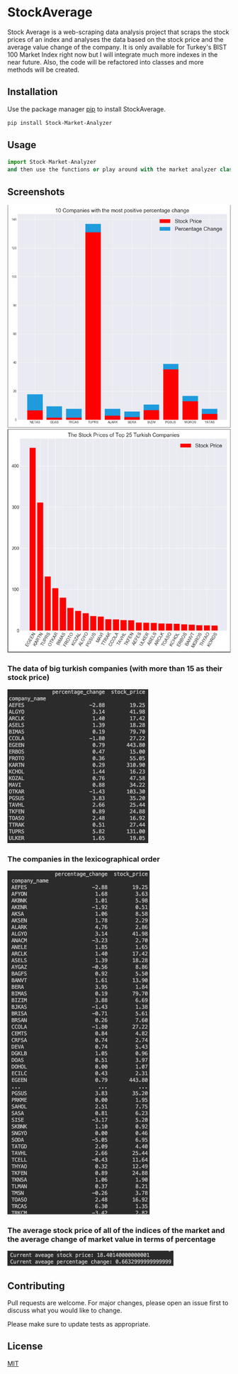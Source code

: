 # StockAverage
Stock Average is a web-scraping data analysis project that scraps the stock prices of an index and analyses the data based on the stock price and the average value change of the company. It is only available for Turkey's BIST 100 Market Index right now but I will integrate much more indexes in the near future. Also, the code will be refactored into classes and more methods will be created.


## Installation

Use the package manager [pip](https://pip.pypa.io/en/stable/) to install StockAverage.

```bash
pip install Stock-Market-Analyzer
```

## Usage

```python
import Stock-Market-Analyzer
and then use the functions or play around with the market analyzer class to create some cool graphs.
```

## Screenshots

<img src="images/img1.jpg">

<img src="images/img2.jpg">

### The data of big turkish companies (with more than 15 as their stock price)
<img src="images/img3.jpg">

### The companies in the lexicographical order
<img src="images/img4.jpg">

### The average stock price of all of the indices of the market and the average change of market value in terms of percentage
<img src="images/img5.jpg">


## Contributing
Pull requests are welcome. For major changes, please open an issue first to discuss what you would like to change.

Please make sure to update tests as appropriate.

## License
[MIT](https://choosealicense.com/licenses/mit/)
